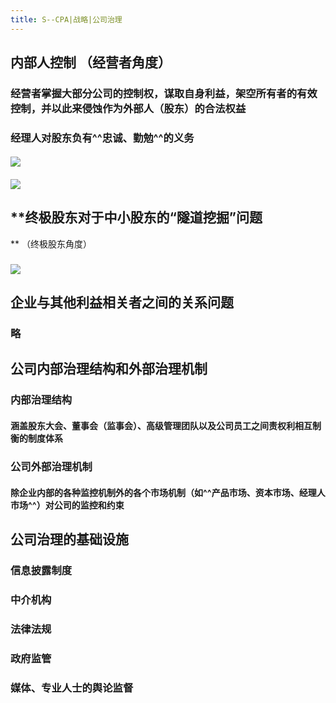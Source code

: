 ```yaml
---
title: S--CPA|战略|公司治理
---
```


## **内部人控制** （经营者角度）
### 经营者掌握大部分公司的控制权，谋取自身利益，架空所有者的有效控制，并以此来侵蚀作为外部人（股东）的合法权益

### 经理人对股东负有^^忠诚、勤勉^^的义务
#### ![](https://tuchuang37.oss-cn-shenzhen.aliyuncs.com/img/%E6%88%AA%E5%9B%BE_2020101302181018SS.png)

#### ![](https://tuchuang37.oss-cn-shenzhen.aliyuncs.com/img/%E6%88%AA%E5%9B%BE_2020101302331033SS.png)

#### 

## **终极股东对于中小股东的“隧道挖掘”问题
**  （终极股东角度）
### ![](https://tuchuang37.oss-cn-shenzhen.aliyuncs.com/img/%E6%88%AA%E5%9B%BE_202010130251805SS.png)

## **企业与其他利益相关者之间的关系问题**
### 略

## **公司内部治理结构和外部治理机制**
### **内部治理结构**
#### 涵盖股东大会、董事会（监事会）、高级管理团队以及公司员工之间责权利相互制衡的制度体系

### **公司外部治理机制**
#### 除企业内部的各种监控机制外的各个市场机制（如^^产品市场、资本市场、经理人市场^^）对公司的监控和约束

## **公司治理的基础设施**
### 信息披露制度

### 中介机构

### 法律法规

### 政府监管

### 媒体、专业人士的舆论监督
